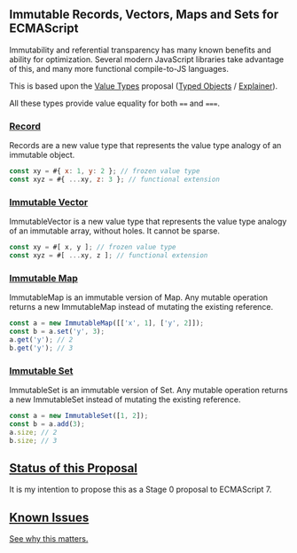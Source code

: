 Immutable Records, Vectors, Maps and Sets for ECMAScript
--------------------------------------------------------

Immutability and referential transparency has many known benefits and ability for optimization. Several modern JavaScript libraries take advantage of this, and many more functional compile-to-JS languages.

This is based upon the [Value Types](https://github.com/nikomatsakis/typed-objects-explainer/blob/master/valuetypes.md) proposal ([Typed Objects](https://github.com/dslomov-chromium/typed-objects-es7) / [Explainer](https://github.com/nikomatsakis/typed-objects-explainer)).

All these types provide value equality for both `==` and `===`.

### [Record](Record.md)

Records are a new value type that represents the value type analogy of an immutable object.

```javascript
const xy = #{ x: 1, y: 2 }; // frozen value type
const xyz = #{ ...xy, z: 3 }; // functional extension
```

### [Immutable Vector](ImmutableVector.md)

ImmutableVector is a new value type that represents the value type analogy of an immutable array, without holes. It cannot be sparse.

```javascript
const xy = #[ x, y ]; // frozen value type
const xyz = #[ ...xy, z ]; // functional extension
```

### [Immutable Map](ImmutableMap.md)

ImmutableMap is an immutable version of Map. Any mutable operation returns a new ImmutableMap instead of mutating the existing reference.

```javascript
const a = new ImmutableMap([['x', 1], ['y', 2]]);
const b = a.set('y', 3);
a.get('y'); // 2
b.get('y'); // 3
```

### [Immutable Set](ImmutableSet.md)

ImmutableSet is an immutable version of Set. Any mutable operation returns a new ImmutableSet instead of mutating the existing reference.

```javascript
const a = new ImmutableSet([1, 2]);
const b = a.add(3);
a.size; // 2
b.size; // 3
```

## [Status of this Proposal](https://github.com/tc39/ecma262)

It is my intention to propose this as a Stage 0 proposal to ECMAScript 7.

## [Known Issues](Issues.md)

[See why this matters.](Issues.md)
